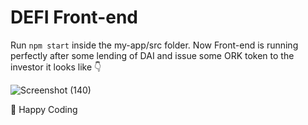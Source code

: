 # DEFI Front-end

Run `npm start` inside the my-app/src folder. Now Front-end is running perfectly after some lending of DAI and issue some ORK token to the investor it looks like 👇

![Screenshot (140)](https://github.com/HarshanOrk/DEFI-1.0/assets/113030875/fec5f178-84a0-41fb-b502-091d985ee798)

🥳 Happy Coding
